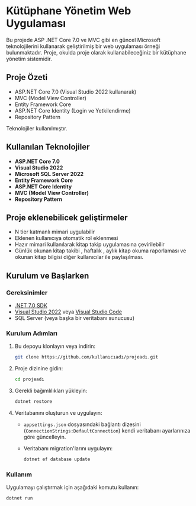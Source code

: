 # Kütüphane Yönetim Web Uygulaması

Bu projede ASP .NET Core 7.0 ve MVC gibi en güncel Microsoft teknolojilerini kullanarak geliştirilmiş bir web uygulaması örneği bulunmaktadır. Proje,  okulda  proje olarak kullanabileceğiniz bir kütüphane yönetim sistemidir. 

## Proje Özeti

- ASP.NET Core 7.0 (Visual Studio 2022 kullanarak)
- MVC (Model View Controller)
- Entity Framework Core
- ASP.NET Core Identity (Login ve Yetkilendirme)
- Repository Pattern

Teknolojiler kullanılmıştır.

## Kullanılan Teknolojiler

- **ASP.NET Core 7.0**
- **Visual Studio 2022**
- **Microsoft SQL Server 2022**
- **Entity Framework Core**
- **ASP.NET Core Identity**
- **MVC (Model View Controller)**
- **Repository Pattern**

## Proje eklenebilicek geliştirmeler

- N tier katmanlı mimari uygulabilir
- Eklenen kullanıcıya otomatik rol eklenmesi
- Hazır mimari kullanılarak kitap takip uygulamasına çevirilebilir
- Günlük okunan kitap takibi , haftalık , aylık kitap okuma raporlaması ve okunan kitap bilgisi diğer kullanıcılar ile paylaşılması.


## Kurulum ve Başlarken

### Gereksinimler

- [.NET 7.0 SDK](https://dotnet.microsoft.com/download/dotnet/7.0)
- [Visual Studio 2022](https://visualstudio.microsoft.com/vs/) veya [Visual Studio Code](https://code.visualstudio.com/)
- SQL Server (veya başka bir veritabanı sunucusu)

### Kurulum Adımları

1. Bu depoyu klonlayın veya indirin:

    ```sh
    git clone https://github.com/kullanıcıadı/projeadı.git
    ```

2. Proje dizinine gidin:

    ```sh
    cd projeadı
    ```

3. Gerekli bağımlılıkları yükleyin:

    ```sh
    dotnet restore
    ```

4. Veritabanını oluşturun ve uygulayın:

    - `appsettings.json` dosyasındaki bağlantı dizesini (`ConnectionStrings:DefaultConnection`) kendi veritabanı ayarlarınıza göre güncelleyin.
    
    - Veritabanı migration'larını uygulayın:

      ```sh
      dotnet ef database update
      ```

### Kullanım

Uygulamayı çalıştırmak için aşağıdaki komutu kullanın:

```sh
dotnet run
